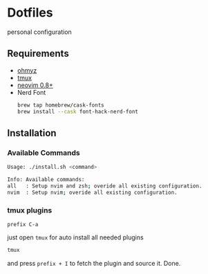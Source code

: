 # Dotfiles
personal configuration

## Requirements
- [ohmyz](https://ohmyz.sh)
- [tmux](https://github.com/tmux/tmux/wiki/Installing)
- [neovim 0.8+](https://neovim.io) 
- Nerd Font
  ```bash
  brew tap homebrew/cask-fonts
  brew install --cask font-hack-nerd-font
  ```

## Installation

### Available Commands
```bash
Usage: ./install.sh <command>

Info: Available commands:
all   : Setup nvim and zsh; overide all existing configuration.
nvim  : Setup nvim; overide all existing configuration.
```

### tmux plugins

```
prefix C-a
```

just open `tmux` for auto install all needed plugins
```bash
tmux
```

and press `prefix + I` to fetch the plugin and source it. Done.
